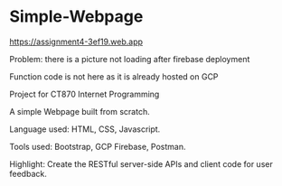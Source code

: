 # Simple-Webpage

https://assignment4-3ef19.web.app

Problem: there is a picture not loading after firebase deployment

Function code is not here as it is already hosted on GCP

Project for CT870 Internet Programming

A simple Webpage built from scratch. 

Language used: HTML, CSS, Javascript. 

Tools used: Bootstrap, GCP Firebase, Postman.

Highlight: Create the RESTful server-side APIs and client code for user feedback.
